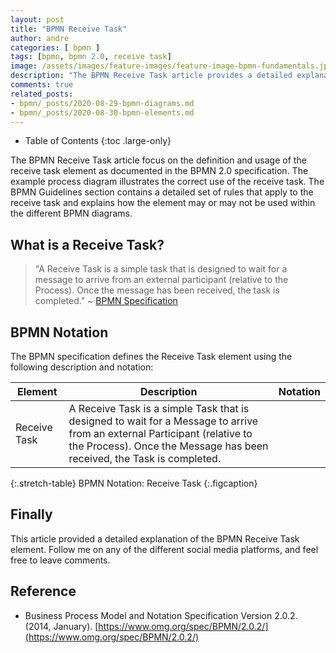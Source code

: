 ```yaml
---
layout: post
title: "BPMN Receive Task"
author: andre
categories: [ bpmn ]
tags: [bpmn, bpmn 2.0, receive task]
image: /assets/images/feature-images/feature-image-bpmn-fundamentals.jpg
description: "The BPMN Receive Task article provides a detailed explanation of the receive task element, including the BPMN notation, an example diagram and guidelines."
comments: true
related_posts:
- bpmn/_posts/2020-08-29-bpmn-diagrams.md
- bpmn/_posts/2020-08-30-bpmn-elements.md
---
```


- Table of Contents
{:toc .large-only}

The BPMN Receive Task article focus on the definition and usage of the receive task element as documented in the BPMN 2.0
specification. The example process diagram illustrates the correct use of the receive task. The BPMN Guidelines section
contains a detailed set of rules that apply to the receive task and explains how the element may or may not be used
within the different BPMN diagrams.

## What is a Receive Task?
> "A Receive Task is a simple task that is designed to wait for a message to arrive from an external participant 
> (relative to the Process). Once the message has been received, the task is completed." ~ [BPMN Specification][1]

## BPMN Notation
The BPMN specification defines the Receive Task element using the following description and notation:

| Element | Description | Notation |
|---------|-------------|:--------:|
| Receive Task | A Receive Task is a simple Task that is designed to wait for a Message to arrive from an external Participant (relative to the Process). Once the Message has been received, the Task is completed. | <iconify-icon height=48px data-icon="bpmn:receive-task"></iconify-icon> |
{:.stretch-table}
BPMN Notation: Receive Task
{:.figcaption}

## Finally
This article provided a detailed explanation of the BPMN Receive Task element. Follow me on any of the different
social media platforms, and feel free to leave comments.

## Reference
* Business Process Model and Notation Specification Version 2.0.2. (2014, January). [https://www.omg.org/spec/BPMN/2.0.2/](https://www.omg.org/spec/BPMN/2.0.2/)

[1]:https://www.omg.org/spec/BPMN/2.0.2/PDF